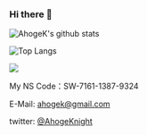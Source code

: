 ### Hi there 👋

<!--
**AhogeK/Ahogek** is a ✨ _special_ ✨ repository because its `README.md` (this file) appears on your GitHub profile.

Here are some ideas to get you started:

- 🔭 I’m currently working on ...
- 🌱 I’m currently learning ...
- 👯 I’m looking to collaborate on ...
- 🤔 I’m looking for help with ...
- 💬 Ask me about ...
- 📫 How to reach me: ...
- 😄 Pronouns: ...
- ⚡ Fun fact: ...
-->

![AhogeK's github stats](https://github-readme-stats.vercel.app/api/?username=AhogeK&show_icons=true&theme=radical) 

![Top Langs](https://github-readme-stats.vercel.app/api/top-langs/?username=AhogeK&layout=compact&theme=radical)

<!-- [![ReadMe Card](https://github-readme-stats-git-masterrstaa-rickstaa.vercel.app/api/pin/?username=AhogeK&repo=mimall-web&theme=radical)](https://github.com/AhogeK/mimall-web) -->

<a href="https://psnprofiles.com/AhogeK"><img src="https://card.psnprofiles.com/2/AhogeK.png" border="0"></a>

My NS Code：SW-7161-1387-9324

E-Mail: ahogek@gmail.com

twitter: [@AhogeKnight](https://twitter.com/AhogeKnight)
<!-- ![My PSN Profile](https://card.psnprofiles.com/2/AhogeK.png) -->
